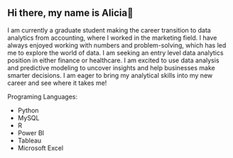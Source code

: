 ## Hi there, my name is Alicia👋

I am currently a graduate student making the career transition to data analytics from accounting, where I worked in the marketing field. I have always enjoyed working with numbers and problem-solving, which has led me to explore the world of data. I am seeking an entry level data analytics position in either finance or healthcare. I am excited to use data analysis and predictive modeling to uncover insights and help businesses make smarter decisions. I am eager to bring my analytical skills into my new career and see where it takes me!

Programing Languages:
- Python
- MySQL
- R
- Power BI
- Tableau
- Microsoft Excel
<!--
**Lisha-W/Lisha-W** is a ✨ _special_ ✨ repository because its `README.md` (this file) appears on your GitHub profile.

I am an aspiring dHere are some ideas to get you started:

- 🔭 I’m currently working on ...
- 🌱 I’m currently learning ...
- 👯 I’m looking to collaborate on ...
- 🤔 I’m looking for help with ...
- 💬 Ask me about ...
- 📫 How to reach me: ...
- 😄 Pronouns: ...
- ⚡ Fun fact: ...
-->

